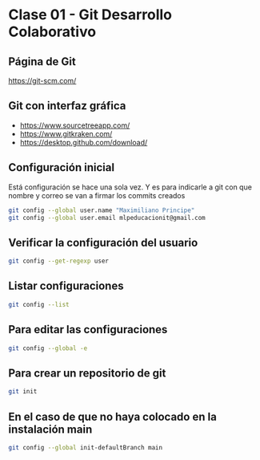 # Clase 01 - Git Desarrollo Colaborativo

## Página de Git

<https://git-scm.com/>

## Git con interfaz gráfica

* <https://www.sourcetreeapp.com/>
* <https://www.gitkraken.com/>
* <https://desktop.github.com/download/>

## Configuración inicial
Está configuración se hace una sola vez. Y es para indicarle a git con que nombre y correo se van a firmar los commits creados

```sh
git config --global user.name "Maximiliano Principe"
git config --global user.email mlpeducacionit@gmail.com
```

## Verificar la configuración del usuario

```sh
git config --get-regexp user
```

## Listar configuraciones

```sh
git config --list
```

## Para editar las configuraciones

```sh
git config --global -e
```

## Para crear un repositorio de git

```sh
git init
```

## En el caso de que no haya colocado en la instalación main

```sh
git config --global init-defaultBranch main
``` 